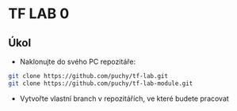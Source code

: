 # TF LAB 0

## Úkol

- Naklonujte do svého PC repozitáře:

```bash
git clone https://github.com/puchy/tf-lab.git
git clone https://github.com/puchy/tf-lab-module.git
```

- Vytvořte vlastní branch v repozitářích, ve které budete pracovat
